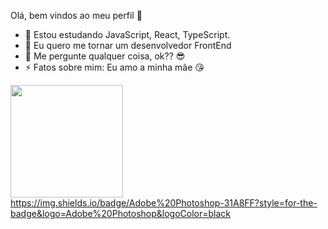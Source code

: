 Olá, bem vindos ao meu perfil 🥰
- 🌱 Estou estudando JavaScript, React, TypeScript.
- 👯 Eu quero me tornar um desenvolvedor FrontEnd
- 💬 Me pergunte qualquer coisa, ok?? 😎
- ⚡ Fatos sobre mim: Eu amo a minha mãe 😘
<div>
  <a href="https://beacons.ai/evertonrocha2">
  <img height="180em" src="https://github-readme-stats.vercel.app/api?username=evertonrocha2&show_icons=true&theme=shades-of-purple&include_all_commits=true&count_private=true"/>
   
</div>
  https://img.shields.io/badge/Adobe%20Photoshop-31A8FF?style=for-the-badge&logo=Adobe%20Photoshop&logoColor=black
